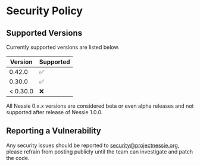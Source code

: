 # Security Policy

## Supported Versions

Currently supported versions are listed below.

| Version  | Supported          |
|----------|--------------------|
| 0.42.0   | :white_check_mark: |
| 0.30.0   | :white_check_mark: |
| < 0.30.0 | :x:                |

All Nessie 0.x.x versions are considered beta or even alpha releases and not supported after
release of Nessie 1.0.0.

## Reporting a Vulnerability

Any security issues should be reported to security@projectnessie.org, please refrain from posting publicly until the team can investigate and patch the code.
